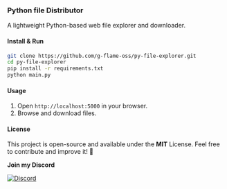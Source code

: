 ### Python file Distributor  
A lightweight Python-based web file explorer and downloader.  
#### Install & Run  
```sh
git clone https://github.com/g-flame-oss/py-file-explorer.git
cd py-file-explorer
pip install -r requirements.txt
python main.py
```
#### Usage  
1. Open `http://localhost:5000` in your browser.  
2. Browse and download files.  
#### License
This project is open-source and available under the **MIT** License.
Feel free to contribute and improve it! 🚀

**Join my Discord** 

[![Discord](https://dcbadge.limes.pink/api/server/https://discord.gg/n89WUuuCsS)](https://discord.gg/n89WUuuCsS)  
